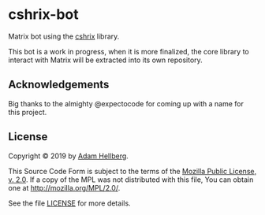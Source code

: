 # cshrix-bot

Matrix bot using the [cshrix][] library.

This bot is a work in progress, when it is more finalized, the core library to interact with Matrix will be extracted
into its own repository.

## Acknowledgements

Big thanks to the almighty @expectocode for coming up with a name for this project.

## License

Copyright © 2019 by [Adam Hellberg][sharparam].

This Source Code Form is subject to the terms of the [Mozilla Public
License, v. 2.0][mpl]. If a copy of the MPL was not distributed with this
file, You can obtain one at http://mozilla.org/MPL/2.0/.

See the file [LICENSE](LICENSE) for more details.

[cshrix]: https://github.com/Sharparam/cshrix
[sharparam]: https://github.com/Sharparam
[mpl]: https://mozilla.org/MPL/2.0/
